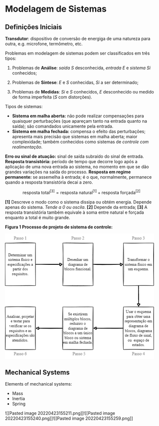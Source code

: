# Modelagem de Sistemas

## Definições Iniciais

**Transdutor**: dispositivo de conversão de energiga de uma natureza
para outra, e.g. microfone, termômetro, etc.

Problemas em modelagem de sistemas podem ser classificados em três tipos:

1. Problemas de **Análise**: _saída_ $S$ desconhecida,
_entrada_ $E$ e _sistema_ $Si$ conhecidos;

2. Problemas de **Síntese**: $E$ e $S$ conhecidas, $Si$ a ser
determinado;

3. Problemas de **Medidas**: $Si$ e $S$ conhecidos, $E$ desconhecido ou medido de forma imperfeita ($S$ com distorções).

Tipos de sistemas:
- **Sistema em malha aberta:** não pode realizar compensações para
quaisquer perturbações (que apareçam tanto na entrada quanto na saída);
são comandados unicamente pela entrada.
- **Sistema em malha fechada:** compensa o efeito das perturbações;
apresenta mais precisão que sistemas em malha aberta;
maior complexidade; também conhecidos como sistemas de
_controle com realimentação_.

**Erro ou sinal de atuação:** sinal de saída subraído do sinal de entrada.
**Resposta transistória:** período de tempo que decorre logo após a
aplicação de uma nova entrada ao sistema, no momento em que se dão
grandes variações na saída do processo.
**Resposta em regime permanente:** se assemelha à entrada; é o que,
normalmente, permanece quando a resposta transistória decai a zero.

$$\text{resposta total}^{[3]}=\text{resposta natural}^{[1]}
+\text{resposta forçada}^{[2]}$$

**[1]** Descreve o modo como o sistema dissipa ou obtém energia. Depende
apenas do sistema. _Tende a 0 ou oscila_.
**[2]** Depende da entrada;
**[3]** A resposta transistória também equivale à soma entre natural
e forçada enquanto a total é muito grande.


**Figura 1 Processo de projeto de sistema de controle:**

![figura 1.11 do livro](./images/model_fig_001_processo.png)


## Mechanical Systems
Elements of mechanical systems:
- Mass
- Inertia
- Spring


![[Pasted image 20220423155211.png]]![[Pasted image 20220423155240.png]]![[Pasted image 20220423155259.png]]









